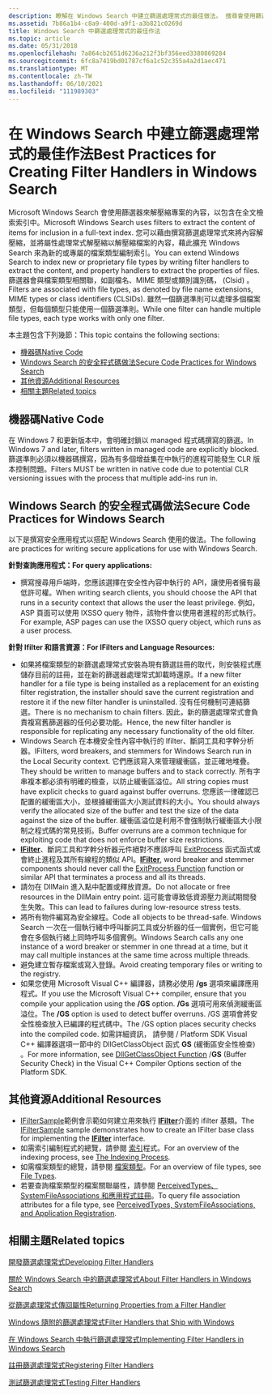 ```yaml
---
description: 瞭解在 Windows Search 中建立篩選處理常式的最佳做法。 搜尋會使用篩選來將專案解壓縮，以包含在全文檢索索引中。
ms.assetid: 7b86a1b4-c8a9-400d-a9f1-a3b821c0269d
title: Windows Search 中篩選處理常式的最佳作法
ms.topic: article
ms.date: 05/31/2018
ms.openlocfilehash: 7a864cb2651d6236a212f3bf356eed3380869284
ms.sourcegitcommit: 6fc8a7419bd01787cf6a1c52c355a4a2d1aec471
ms.translationtype: MT
ms.contentlocale: zh-TW
ms.lasthandoff: 06/10/2021
ms.locfileid: "111989303"
---
```

# <a name="best-practices-for-creating-filter-handlers-in-windows-search"></a><span data-ttu-id="a8ece-104">在 Windows Search 中建立篩選處理常式的最佳作法</span><span class="sxs-lookup"><span data-stu-id="a8ece-104">Best Practices for Creating Filter Handlers in Windows Search</span></span>

<span data-ttu-id="a8ece-105">Microsoft Windows Search 會使用篩選器來解壓縮專案的內容，以包含在全文檢索索引中。</span><span class="sxs-lookup"><span data-stu-id="a8ece-105">Microsoft Windows Search uses filters to extract the content of items for inclusion in a full-text index.</span></span> <span data-ttu-id="a8ece-106">您可以藉由撰寫篩選處理常式來將內容解壓縮，並將屬性處理常式解壓縮以解壓縮檔案的內容，藉此擴充 Windows Search 來為新的或專屬的檔案類型編制索引。</span><span class="sxs-lookup"><span data-stu-id="a8ece-106">You can extend Windows Search to index new or proprietary file types by writing filter handlers to extract the content, and property handlers to extract the properties of files.</span></span> <span data-ttu-id="a8ece-107">篩選器會與檔案類型相關聯，如副檔名、MIME 類型或類別識別碼， (Clsid) 。</span><span class="sxs-lookup"><span data-stu-id="a8ece-107">Filters are associated with file types, as denoted by file name extensions, MIME types or class identifiers (CLSIDs).</span></span> <span data-ttu-id="a8ece-108">雖然一個篩選準則可以處理多個檔案類型，但每個類型只能使用一個篩選準則。</span><span class="sxs-lookup"><span data-stu-id="a8ece-108">While one filter can handle multiple file types, each type works with only one filter.</span></span>

<span data-ttu-id="a8ece-109">本主題包含下列幾節：</span><span class="sxs-lookup"><span data-stu-id="a8ece-109">This topic contains the following sections:</span></span>

-   [<span data-ttu-id="a8ece-110">機器碼</span><span class="sxs-lookup"><span data-stu-id="a8ece-110">Native Code</span></span>](#native-code)
-   [<span data-ttu-id="a8ece-111">Windows Search 的安全程式碼做法</span><span class="sxs-lookup"><span data-stu-id="a8ece-111">Secure Code Practices for Windows Search</span></span>](#secure-code-practices-for-windows-search)
-   [<span data-ttu-id="a8ece-112">其他資源</span><span class="sxs-lookup"><span data-stu-id="a8ece-112">Additional Resources</span></span>](#additional-resources)
-   [<span data-ttu-id="a8ece-113">相關主題</span><span class="sxs-lookup"><span data-stu-id="a8ece-113">Related topics</span></span>](#related-topics)

## <a name="native-code"></a><span data-ttu-id="a8ece-114">機器碼</span><span class="sxs-lookup"><span data-stu-id="a8ece-114">Native Code</span></span>

<span data-ttu-id="a8ece-115">在 Windows 7 和更新版本中，會明確封鎖以 managed 程式碼撰寫的篩選。</span><span class="sxs-lookup"><span data-stu-id="a8ece-115">In Windows 7 and later, filters written in managed code are explicitly blocked.</span></span> <span data-ttu-id="a8ece-116">篩選準則必須以機器碼撰寫，因為有多個增益集在中執行的進程可能發生 CLR 版本控制問題。</span><span class="sxs-lookup"><span data-stu-id="a8ece-116">Filters MUST be written in native code due to potential CLR versioning issues with the process that multiple add-ins run in.</span></span>

## <a name="secure-code-practices-for-windows-search"></a><span data-ttu-id="a8ece-117">Windows Search 的安全程式碼做法</span><span class="sxs-lookup"><span data-stu-id="a8ece-117">Secure Code Practices for Windows Search</span></span>

<span data-ttu-id="a8ece-118">以下是撰寫安全應用程式以搭配 Windows Search 使用的做法。</span><span class="sxs-lookup"><span data-stu-id="a8ece-118">The following are practices for writing secure applications for use with Windows Search.</span></span>

<span data-ttu-id="a8ece-119">**針對查詢應用程式：**</span><span class="sxs-lookup"><span data-stu-id="a8ece-119">**For query applications:**</span></span>

-   <span data-ttu-id="a8ece-120">撰寫搜尋用戶端時，您應該選擇在安全性內容中執行的 API，讓使用者擁有最低許可權。</span><span class="sxs-lookup"><span data-stu-id="a8ece-120">When writing search clients, you should choose the API that runs in a security context that allows the user the least privilege.</span></span> <span data-ttu-id="a8ece-121">例如，ASP 頁面可以使用 IXSSO query 物件，該物件會以使用者進程的形式執行。</span><span class="sxs-lookup"><span data-stu-id="a8ece-121">For example, ASP pages can use the IXSSO query object, which runs as a user process.</span></span>

<span data-ttu-id="a8ece-122">**針對 Ifilter 和語言資源：**</span><span class="sxs-lookup"><span data-stu-id="a8ece-122">**For IFilters and Language Resources:**</span></span>

-   <span data-ttu-id="a8ece-123">如果將檔案類型的新篩選處理常式安裝為現有篩選註冊的取代，則安裝程式應儲存目前的註冊，並在新的篩選器處理常式卸載時還原。</span><span class="sxs-lookup"><span data-stu-id="a8ece-123">If a new filter handler for a file type is being installed as a replacement for an existing filter registration, the installer should save the current registration and restore it if the new filter handler is uninstalled.</span></span> <span data-ttu-id="a8ece-124">沒有任何機制可連結篩選。</span><span class="sxs-lookup"><span data-stu-id="a8ece-124">There is no mechanism to chain filters.</span></span> <span data-ttu-id="a8ece-125">因此，新的篩選處理常式會負責複寫舊篩選器的任何必要功能。</span><span class="sxs-lookup"><span data-stu-id="a8ece-125">Hence, the new filter handler is responsible for replicating any necessary functionality of the old filter.</span></span>
-   <span data-ttu-id="a8ece-126">Windows Search 在本機安全性內容中執行的 Ifilter、斷詞工具和字幹分析器。</span><span class="sxs-lookup"><span data-stu-id="a8ece-126">IFilters, word breakers, and stemmers for Windows Search run in the Local Security context.</span></span> <span data-ttu-id="a8ece-127">它們應該寫入來管理緩衝區，並正確地堆疊。</span><span class="sxs-lookup"><span data-stu-id="a8ece-127">They should be written to manage buffers and to stack correctly.</span></span> <span data-ttu-id="a8ece-128">所有字串複本都必須有明確的檢查，以防止緩衝區溢位。</span><span class="sxs-lookup"><span data-stu-id="a8ece-128">All string copies must have explicit checks to guard against buffer overruns.</span></span> <span data-ttu-id="a8ece-129">您應該一律確認已配置的緩衝區大小，並根據緩衝區大小測試資料的大小。</span><span class="sxs-lookup"><span data-stu-id="a8ece-129">You should always verify the allocated size of the buffer and test the size of the data against the size of the buffer.</span></span> <span data-ttu-id="a8ece-130">緩衝區溢位是利用不會強制執行緩衝區大小限制之程式碼的常見技術。</span><span class="sxs-lookup"><span data-stu-id="a8ece-130">Buffer overruns are a common technique for exploiting code that does not enforce buffer size restrictions.</span></span>
-   <span data-ttu-id="a8ece-131">[**IFilter**](/windows/win32/api/filter/nn-filter-ifilter)、斷詞工具和字幹分析器元件絕對不應該呼叫 [ExitProcess](/windows/win32/api/processthreadsapi/nf-processthreadsapi-exitprocess) 函式函式或會終止進程及其所有線程的類似 API。</span><span class="sxs-lookup"><span data-stu-id="a8ece-131">[**IFilter**](/windows/win32/api/filter/nn-filter-ifilter), word breaker and stemmer components should never call the [ExitProcess Function](/windows/win32/api/processthreadsapi/nf-processthreadsapi-exitprocess) function or similar API that terminates a process and all its threads.</span></span>
-   <span data-ttu-id="a8ece-132">請勿在 DllMain 進入點中配置或釋放資源。</span><span class="sxs-lookup"><span data-stu-id="a8ece-132">Do not allocate or free resources in the DllMain entry point.</span></span> <span data-ttu-id="a8ece-133">這可能會導致低資源壓力測試期間發生失敗。</span><span class="sxs-lookup"><span data-stu-id="a8ece-133">This can lead to failures during low-resource stress tests.</span></span>
-   <span data-ttu-id="a8ece-134">將所有物件編寫為安全線程。</span><span class="sxs-lookup"><span data-stu-id="a8ece-134">Code all objects to be thread-safe.</span></span> <span data-ttu-id="a8ece-135">Windows Search 一次在一個執行緒中呼叫斷詞工具或分析器的任一個實例，但它可能會在多個執行緒上同時呼叫多個實例。</span><span class="sxs-lookup"><span data-stu-id="a8ece-135">Windows Search calls any one instance of a word breaker or stemmer in one thread at a time, but it may call multiple instances at the same time across multiple threads.</span></span>
-   <span data-ttu-id="a8ece-136">避免建立暫存檔案或寫入登錄。</span><span class="sxs-lookup"><span data-stu-id="a8ece-136">Avoid creating temporary files or writing to the registry.</span></span>
-   <span data-ttu-id="a8ece-137">如果您使用 Microsoft Visual C++ 編譯器，請務必使用 **/gs** 選項來編譯應用程式。</span><span class="sxs-lookup"><span data-stu-id="a8ece-137">If you use the Microsoft Visual C++ compiler, ensure that you compile your application using the **/GS** option.</span></span> <span data-ttu-id="a8ece-138">**/Gs** 選項可用來偵測緩衝區溢位。</span><span class="sxs-lookup"><span data-stu-id="a8ece-138">The **/GS** option is used to detect buffer overruns.</span></span> <span data-ttu-id="a8ece-139">/GS 選項會將安全性檢查放入已編譯的程式碼中。</span><span class="sxs-lookup"><span data-stu-id="a8ece-139">The /GS option places security checks into the compiled code.</span></span> <span data-ttu-id="a8ece-140">如需詳細資訊， [](https://msdn.microsoft.com/library/8dbf701c(vs.71).aspx)請參閱  / Platform SDK Visual C++ 編譯器選項一節中的 DllGetClassObject 函式 **GS** (緩衝區安全性檢查) 。</span><span class="sxs-lookup"><span data-stu-id="a8ece-140">For more information, see [DllGetClassObject Function](https://msdn.microsoft.com/library/8dbf701c(vs.71).aspx) /**GS** (Buffer Security Check) in the Visual C++ Compiler Options section of the Platform SDK.</span></span>

## <a name="additional-resources"></a><span data-ttu-id="a8ece-141">其他資源</span><span class="sxs-lookup"><span data-stu-id="a8ece-141">Additional Resources</span></span>

-   <span data-ttu-id="a8ece-142">[IFilterSample](https://github.com/microsoft/Windows-classic-samples/tree/master/Samples/Win7Samples/winui/WindowsSearch/IFilterSample)範例會示範如何建立用來執行 [**IFilter**](/windows/win32/api/filter/nn-filter-ifilter)介面的 ifilter 基類。</span><span class="sxs-lookup"><span data-stu-id="a8ece-142">The [IFilterSample](https://github.com/microsoft/Windows-classic-samples/tree/master/Samples/Win7Samples/winui/WindowsSearch/IFilterSample) sample demonstrates how to create an IFilter base class for implementing the [**IFilter**](/windows/win32/api/filter/nn-filter-ifilter) interface.</span></span>
-   <span data-ttu-id="a8ece-143">如需索引編制程式的總覽，請參閱 [索引](-search-indexing-process-overview.md)程式。</span><span class="sxs-lookup"><span data-stu-id="a8ece-143">For an overview of the indexing process, see [The Indexing Process](-search-indexing-process-overview.md).</span></span>
-   <span data-ttu-id="a8ece-144">如需檔案類型的總覽，請參閱 [檔案類型](../shell/fa-file-types.md)。</span><span class="sxs-lookup"><span data-stu-id="a8ece-144">For an overview of file types, see [File Types](../shell/fa-file-types.md).</span></span>
-   <span data-ttu-id="a8ece-145">若要查詢檔案類型的檔案關聯屬性，請參閱 [PerceivedTypes、SystemFileAssociations 和應用程式註冊](/previous-versions/windows/desktop/legacy/cc144150(v=vs.85))。</span><span class="sxs-lookup"><span data-stu-id="a8ece-145">To query file association attributes for a file type, see [PerceivedTypes, SystemFileAssociations, and Application Registration](/previous-versions/windows/desktop/legacy/cc144150(v=vs.85)).</span></span>

## <a name="related-topics"></a><span data-ttu-id="a8ece-146">相關主題</span><span class="sxs-lookup"><span data-stu-id="a8ece-146">Related topics</span></span>

<dl> <dt>

[<span data-ttu-id="a8ece-147">開發篩選處理常式</span><span class="sxs-lookup"><span data-stu-id="a8ece-147">Developing Filter Handlers</span></span>](-search-ifilter-conceptual.md)
</dt> <dt>

[<span data-ttu-id="a8ece-148">關於 Windows Search 中的篩選處理常式</span><span class="sxs-lookup"><span data-stu-id="a8ece-148">About Filter Handlers in Windows Search</span></span>](-search-ifilter-about.md)
</dt> <dt>

[<span data-ttu-id="a8ece-149">從篩選處理常式傳回屬性</span><span class="sxs-lookup"><span data-stu-id="a8ece-149">Returning Properties from a Filter Handler</span></span>](-search-ifilter-property-filtering.md)
</dt> <dt>

[<span data-ttu-id="a8ece-150">Windows 隨附的篩選處理常式</span><span class="sxs-lookup"><span data-stu-id="a8ece-150">Filter Handlers that Ship with Windows</span></span>](-search-ifilter-implementations.md)
</dt> <dt>

[<span data-ttu-id="a8ece-151">在 Windows Search 中執行篩選處理常式</span><span class="sxs-lookup"><span data-stu-id="a8ece-151">Implementing Filter Handlers in Windows Search</span></span>](-search-ifilter-constructing-filters.md)
</dt> <dt>

[<span data-ttu-id="a8ece-152">註冊篩選處理常式</span><span class="sxs-lookup"><span data-stu-id="a8ece-152">Registering Filter Handlers</span></span>](-search-ifilter-registering-filters.md)
</dt> <dt>

[<span data-ttu-id="a8ece-153">測試篩選處理常式</span><span class="sxs-lookup"><span data-stu-id="a8ece-153">Testing Filter Handlers</span></span>](-search-ifilter-testing-filters.md)
</dt> </dl>

 

 
